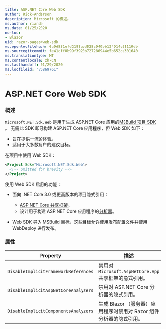```yaml
---
title: ASP.NET Core Web SDK
author: Rick-Anderson
description: Microsoft 的概述。
ms.author: riande
ms.date: 01/25/2020
no-loc:
- Blazor
uid: razor-pages/web-sdk
ms.openlocfilehash: 6a9d531efd2188aed525c949bb124914c31119db
ms.sourcegitcommit: fe41cff0b99f3920b727286944e5b652ca301640
ms.translationtype: MT
ms.contentlocale: zh-CN
ms.lasthandoff: 01/29/2020
ms.locfileid: "76869761"
---
```

# <a name="aspnet-core-web-sdk"></a>ASP.NET Core Web SDK

### <a name="overview"></a>概述

`Microsoft.NET.Sdk.Web` 是用于生成 ASP.NET Core 应用的[MSBuild 项目 SDK](https://docs.microsoft.com/visualstudio/msbuild/how-to-use-project-sdk) 。 无需此 SDK 即可构建 ASP.NET Core 应用程序，但 Web SDK 如下：

* 旨在提供一流的体验。
* 适用于大多数用户的建议目标。

在项目中使用 Web SDK：

  ```xml
  <Project Sdk="Microsoft.NET.Sdk.Web">
    <!-- omitted for brevity -->
  </Project>
  ```

使用 Web SDK 启用的功能：

* 面向 .NET Core 3.0 或更高版本的项目隐式引用：

  * [ASP.NET Core 共享框架](xref:fundamentals/metapackage-app)。
  * 设计用于构建 ASP.NET Core 应用程序的[分析器](/visualstudio/extensibility/getting-started-with-roslyn-analyzers)。
* Web SDK 导入 MSBuild 目标，这些目标允许使用发布配置文件并使用 WebDeploy 进行发布。

### <a name="properties"></a>属性

| Property | 描述 |
| -------- | ----------- |
| `DisableImplicitFrameworkReferences` | 禁用对 `Microsoft.AspNetCore.App` 共享框架的隐式引用。 |
| `DisableImplicitAspNetCoreAnalyzers` | 禁用对 ASP.NET Core 分析器的隐式引用。 |
| `DisableImplicitComponentsAnalyzers` | 生成 Blazor （服务器）应用程序时禁用对 Razor 组件分析器的隐式引用。 |
